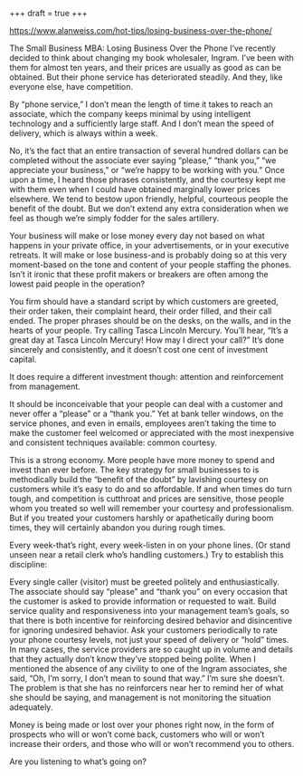 +++
draft = true
+++

https://www.alanweiss.com/hot-tips/losing-business-over-the-phone/

The Small Business MBA: Losing Business Over the Phone
I’ve recently decided to think about changing my book wholesaler, Ingram. I’ve been with them for almost ten years, and their prices are usually as good as can be obtained. But their phone service has deteriorated steadily. And they, like everyone else, have competition.

By “phone service,” I don’t mean the length of time it takes to reach an associate, which the company keeps minimal by using intelligent technology and a sufficiently large staff. And I don’t mean the speed of delivery, which is always within a week.

No, it’s the fact that an entire transaction of several hundred dollars can be completed without the associate ever saying “please,” “thank you,” “we appreciate your business,” or “we’re happy to be working with you.” Once upon a time, I heard those phrases consistently, and the courtesy kept me with them even when I could have obtained marginally lower prices elsewhere. We tend to bestow upon friendly, helpful, courteous people the benefit of the doubt. But we don’t extend any extra consideration when we feel as though we’re simply fodder for the sales artillery.

Your business will make or lose money every day not based on what happens in your private office, in your advertisements, or in your executive retreats. It will make or lose business-and is probably doing so at this very moment-based on the tone and content of your people staffing the phones. Isn’t it ironic that these profit makers or breakers are often among the lowest paid people in the operation?

You firm should have a standard script by which customers are greeted, their order taken, their complaint heard, their order filled, and their call ended. The proper phrases should be on the desks, on the walls, and in the hearts of your people. Try calling Tasca Lincoln Mercury. You’ll hear, “It’s a great day at Tasca Lincoln Mercury! How may I direct your call?” It’s done sincerely and consistently, and it doesn’t cost one cent of investment capital.

It does require a different investment though: attention and reinforcement from management.

It should be inconceivable that your people can deal with a customer and never offer a “please” or a “thank you.” Yet at bank teller windows, on the service phones, and even in emails, employees aren’t taking the time to make the customer feel welcomed or appreciated with the most inexpensive and consistent techniques available: common courtesy.

This is a strong economy. More people have more money to spend and invest than ever before. The key strategy for small businesses to is methodically build the “benefit of the doubt” by lavishing courtesy on customers while it’s easy to do and so affordable. If and when times do turn tough, and competition is cutthroat and prices are sensitive, those people whom you treated so well will remember your courtesy and professionalism. But if you treated your customers harshly or apathetically during boom times, they will certainly abandon you during rough times.

Every week-that’s right, every week-listen in on your phone lines. (Or stand unseen near a retail clerk who’s handling customers.) Try to establish this discipline:

Every single caller (visitor) must be greeted politely and enthusiastically.
The associate should say “please” and “thank you” on every occasion that the customer is asked to provide information or requested to wait.
Build service quality and responsiveness into your management team’s goals, so that there is both incentive for reinforcing desired behavior and disincentive for ignoring undesired behavior.
Ask your customers periodically to rate your phone courtesy levels, not just your speed of delivery or “hold” times.
In many cases, the service providers are so caught up in volume and details that they actually don’t know they’ve stopped being polite. When I mentioned the absence of any civility to one of the Ingram associates, she said, “Oh, I’m sorry, I don’t mean to sound that way.” I’m sure she doesn’t. The problem is that she has no reinforcers near her to remind her of what she should be saying, and management is not monitoring the situation adequately.

Money is being made or lost over your phones right now, in the form of prospects who will or won’t come back, customers who will or won’t increase their orders, and those who will or won’t recommend you to others.

Are you listening to what’s going on?
